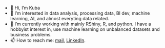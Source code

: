 - 👋 Hi, I’m Kuba
- 👀 I’m interested in data analysis, processing data, BI dev, machine learning, AI, and almost everyting data related.
- 🌱 I’m currently working with mainly RShiny, R, and python. I have a hobbyist interest in, use machine learning on unbalanced datasets and business problems.
- 📫 How to reach me: [mail](jakubbadowski.jb@gmail.com), [LinkedIn](https://www.linkedin.com/in/jakub-badowski-957470173/).

<!---
youngbad/youngbad is a ✨ special ✨ repository because its `README.md` (this file) appears on your GitHub profile.
You can click the Preview link to take a look at your changes.
--->
